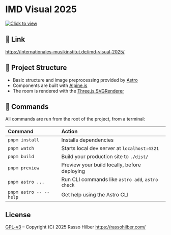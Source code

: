 # IMD Visual 2025
  
[![Click to view](https://github.com/user-attachments/assets/70a88135-e905-4acc-9a2e-b5e202657b63)](https://internationales-musikinstitut.de/imd-visual-2025/)

## 👀 Link

https://internationales-musikinstitut.de/imd-visual-2025/

## 🚀 Project Structure

- Basic structure and image preprocessing provided by [Astro](https://astro.build/)
- Components are built with [Alpine.js](https://alpinejs.dev/)
- The room is rendered with the [Three.js SVGRenderer](https://threejs.org/docs/#examples/en/renderers/SVGRenderer)

## 🧞 Commands

All commands are run from the root of the project, from a terminal:

| Command                   | Action                                           |
| :------------------------ | :----------------------------------------------- |
| `pnpm install`            | Installs dependencies                            |
| `pnpm watch`              | Starts local dev server at `localhost:4321`      |
| `pnpm build`              | Build your production site to `./dist/`          |
| `pnpm preview`            | Preview your build locally, before deploying     |
| `pnpm astro ...`          | Run CLI commands like `astro add`, `astro check` |
| `pnpm astro -- --help`    | Get help using the Astro CLI                     |

## License

[GPL-v3](https://github.com/hirasso/imd-visual-2025/blob/main/LICENSE) – Copyright (C) 2025 Rasso Hilber <https://rassohilber.com/>
